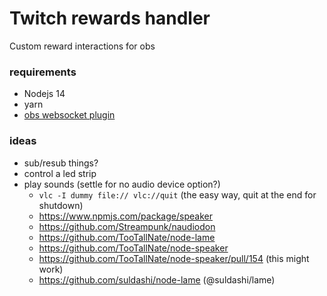 # Twitch rewards handler
Custom reward interactions for obs

### requirements
- Nodejs 14
- yarn
- [obs websocket plugin](https://github.com/Palakis/obs-websocket)


### ideas
- sub/resub things?
- control a led strip
- play sounds (settle for no audio device option?)
    - `vlc -I dummy file:// vlc://quit` (the easy way, quit at the end for shutdown)
    - https://www.npmjs.com/package/speaker
    - https://github.com/Streampunk/naudiodon
    - https://github.com/TooTallNate/node-lame
    - https://github.com/TooTallNate/node-speaker
    - https://github.com/TooTallNate/node-speaker/pull/154 (this might work)
    - https://github.com/suldashi/node-lame (@suldashi/lame)

